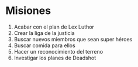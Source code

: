 # Misiones

1. Acabar con el plan de Lex Luthor
2. Crear la liga de la justicia
3. Buscar nuevos miembros que sean super héroes
4. Buscar comida para ellos
5. Hacer un reconocimiento del terreno
6. Investigar los planes de Deadshot
